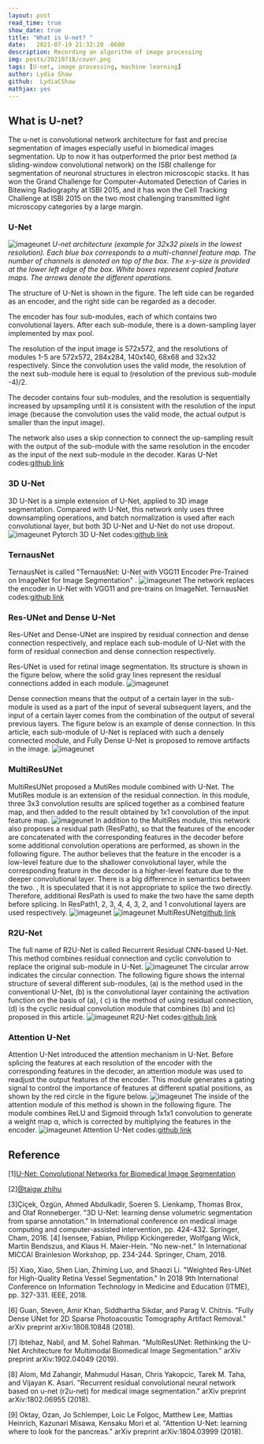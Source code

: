 ```yaml
---
layout: post
read_time: true
show_date: true
title: "What is U-net? "
date:   2021-07-19 21:32:20 -0600
description: Recording an algorithm of image processing
img: posts/20210718/cover.png
tags: [U-net, image processing, machine learning]
author: Lydia Shaw
github:  LydiaCShaw
mathjax: yes
---
```

## What is U-net?
The u-net is convolutional network architecture for fast and precise segmentation of images especially useful in biomedical images segmentation. Up to now it has outperformed the prior best method (a sliding-window convolutional network) on the ISBI challenge for segmentation of neuronal structures in electron microscopic stacks. It has won the Grand Challenge for Computer-Automated Detection of Caries in Bitewing Radiography at ISBI 2015, and it has won the Cell Tracking Challenge at ISBI 2015 on the two most challenging transmitted light microscopy categories by a large margin.
### U-Net
![imageunet](.\assets\img\posts\20210718\cover.png)
*U-net architecture (example for 32x32 pixels in the lowest resolution). Each blue box corresponds to a multi-channel feature map. The number of channels is denoted on top of the box. The x-y-size is provided at the lower left edge of the box. White boxes represent copied feature maps. The arrows denote the different operations.*

The structure of U-Net is shown in the figure. The left side can be regarded as an encoder, and the right side can be regarded as a decoder.

The encoder has four sub-modules, each of which contains two convolutional layers. After each sub-module, there is a down-sampling layer implemented by max pool. 

The resolution of the input image is 572x572, and the resolutions of modules 1-5 are 572x572, 284x284, 140x140, 68x68 and 32x32 respectively. Since the convolution uses the valid mode, the resolution of the next sub-module here is equal to (resolution of the previous sub-module -4)/2. 

The decoder contains four sub-modules, and the resolution is sequentially increased by upsampling until it is consistent with the resolution of the input image (because the convolution uses the valid mode, the actual output is smaller than the input image).

The network also uses a skip connection to connect the up-sampling result with the output of the sub-module with the same resolution in the encoder as the input of the next sub-module in the decoder.
Karas U-Net codes:[github link](https://github.com/zhixuhao/unet)

### 3D U-Net
3D U-Net is a simple extension of U-Net, applied to 3D image segmentation. Compared with U-Net, this network only uses three downsampling operations, and batch normalization is used after each convolutional layer, but both 3D U-Net and U-Net do not use dropout.
![imageunet](.\assets\img\posts\20210718\3dunet.jpg)
Pytorch 3D U-Net codes:[github link](https://github.com/wolny/pytorch-3dunet)

### TernausNet
TernausNet is called "TernausNet: U-Net with VGG11 Encoder Pre-Trained on ImageNet for Image Segmentation" .
![imageunet](.\assets\img\posts\20210718\tern.png)
The network replaces the encoder in U-Net with VGG11 and pre-trains on ImageNet.
TernausNet codes:[github link](https://github.com/ternaus/TernausNet)
### Res-UNet and Dense U-Net
Res-UNet and Dense-UNet are inspired by residual connection and dense connection respectively, and replace each sub-module of U-Net with the form of residual connection and dense connection respectively.  

Res-UNet is used for retinal image segmentation. Its structure is shown in the figure below, where the solid gray lines represent the residual connections added in each module.
![imageunet](.\assets\img\posts\20210718\res.jpg)

Dense connection means that the output of a certain layer in the sub-module is used as a part of the input of several subsequent layers, and the input of a certain layer comes from the combination of the output of several previous layers. The figure below is an example of dense connection. In this article, each sub-module of U-Net is replaced with such a densely connected module, and Fully Dense U-Net is proposed to remove artifacts in the image.
![imageunet](.\assets\img\posts\20210718\dense.jpg)
###  MultiResUNet
MultiResUNet proposed a MutiRes module combined with U-Net. The MutiRes module is an extension of the residual connection. In this module, three 3x3 convolution results are spliced together as a combined feature map, and then added to the result obtained by 1x1 convolution of the input feature map.
![imageunet](.\assets\img\posts\20210718\mult.jpg)
In addition to the MultiRes module, this network also proposes a residual path (ResPath), so that the features of the encoder are concatenated with the corresponding features in the decoder before some additional convolution operations are performed, as shown in the following figure. The author believes that the feature in the encoder is a low-level feature due to the shallower convolutional layer, while the corresponding feature in the decoder is a higher-level feature due to the deeper convolutional layer. There is a big difference in semantics between the two. , It is speculated that it is not appropriate to splice the two directly. Therefore, additional ResPath is used to make the two have the same depth before splicing. In ResPath1, 2, 3, 4, 4, 3, 2, and 1 convolutional layers are used respectively.
![imageunet](.\assets\img\posts\20210718\multi.jpg)
![imageunet](.\assets\img\posts\20210718\multi2.png)
MultiResUNet[github link](https://github.com/nibtehaz/MultiResUNet)
### R2U-Net
The full name of R2U-Net is called Recurrent Residual CNN-based U-Net. This method combines residual connection and cyclic convolution to replace the original sub-module in U-Net.
![imageunet](.\assets\img\posts\20210718\r2u.jpg)
The circular arrow indicates the circular connection. The following figure shows the internal structure of several different sub-modules, (a) is the method used in the conventional U-Net, (b) is the convolutional layer containing the activation function on the basis of (a), ( c) is the method of using residual connection, (d) is the cyclic residual convolution module that combines (b) and (c) proposed in this article.
![imageunet](.\assets\img\posts\20210718\r2u2.jpg)
R2U-Net codes:[github link](https://github.com/LeeJunHyun/Image_Segmentation#r2u-net)

### Attention U-Net
Attention U-Net introduced the attention mechanism in U-Net. Before splicing the features at each resolution of the encoder with the corresponding features in the decoder, an attention module was used to readjust the output features of the encoder. This module generates a gating signal to control the importance of features at different spatial positions, as shown by the red circle in the figure below.
![imageunet](.\assets\img\posts\20210718\attu.png)
The inside of the attention module of this method is shown in the following figure. The module combines ReLU and Sigmoid through 1x1x1 convolution to generate a weight map α, which is corrected by multiplying the features in the encoder.
![imageunet](.\assets\img\posts\20210718\atture.jpg)
Attention U-Net codes:[github link](https://github.com/ozan-oktay/Attention-Gated-Networks)



## Reference
[1][U-Net: Convolutional Networks for Biomedical Image Segmentation](https://lmb.informatik.uni-freiburg.de/Publications/2015/RFB15a/)

[2][@taigw zhihu](https://zhuanlan.zhihu.com/p/57530767)

[3]Çiçek, Özgün, Ahmed Abdulkadir, Soeren S. Lienkamp, Thomas Brox, and Olaf Ronneberger. "3D U-Net: learning dense volumetric segmentation from sparse annotation." In International conference on medical image computing and computer-assisted intervention, pp. 424-432. Springer, Cham, 2016.
[4] Isensee, Fabian, Philipp Kickingereder, Wolfgang Wick, Martin Bendszus, and Klaus H. Maier-Hein. "No new-net." In International MICCAI Brainlesion Workshop, pp. 234-244. Springer, Cham, 2018.

[5] Xiao, Xiao, Shen Lian, Zhiming Luo, and Shaozi Li. "Weighted Res-UNet for High-Quality Retina Vessel Segmentation." In 2018 9th International Conference on Information Technology in Medicine and Education (ITME), pp. 327-331. IEEE, 2018.

[6] Guan, Steven, Amir Khan, Siddhartha Sikdar, and Parag V. Chitnis. "Fully Dense UNet for 2D Sparse Photoacoustic Tomography Artifact Removal." arXiv preprint arXiv:1808.10848 (2018).

[7] Ibtehaz, Nabil, and M. Sohel Rahman. "MultiResUNet: Rethinking the U-Net Architecture for Multimodal Biomedical Image Segmentation." arXiv preprint arXiv:1902.04049 (2019).

[8] Alom, Md Zahangir, Mahmudul Hasan, Chris Yakopcic, Tarek M. Taha, and Vijayan K. Asari. "Recurrent residual convolutional neural network based on u-net (r2u-net) for medical image segmentation." arXiv preprint arXiv:1802.06955 (2018).

[9] Oktay, Ozan, Jo Schlemper, Loic Le Folgoc, Matthew Lee, Mattias Heinrich, Kazunari Misawa, Kensaku Mori et al. "Attention U-Net: learning where to look for the pancreas." arXiv preprint arXiv:1804.03999 (2018).

